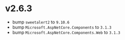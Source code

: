 ﻿# v2.6.3

- bump `sweetalert2` to `9.10.6`
- bump `Microsoft.AspNetCore.Components` to `3.1.3`
- bump `Microsoft.AspNetCore.Components.Web` to `3.1.3`
